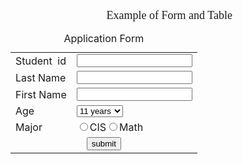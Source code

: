 <p style="text-align: center;">
 <span style="font-size:18px;"><span style="font-family:comic sans ms,cursive;">&nbsp;Example of Form and Table</span></span></p >
<form 
action="https://edqaa.com/t/Echo" 
enctype="application/x-www-form-urlencoded" 
id="f1" 
method="post" 
name="f1" 
target="_blank">
 <table align="center" border="0" cellpadding="4" cellspacing="4" style="background:url(https://gimg2.baidu.com/image_search/src=http%3A%2F%2Fc-ssl.duitang.com%2Fuploads%2Fitem%2F202004%2F19%2F20200419102245_GftNH.jpeg&refer=http%3A%2F%2Fc-ssl.duitang.com&app=2002&size=f9999,10000&q=a80&n=0&g=0n&fmt=auto?sec=1712743144&t=cc7d1be8a17563301cd7271b6a145fc7)"width:500px;">
  <caption>
   Application Form</caption>
  <tbody>
   <tr>
    <td>
     Student &nbsp;id</td>
    <td>
     <input maxlength="10" name="sid" type="text" /></td>
   </tr>
   <tr>
    <td>
     Last Name</td>
    <td>
     <input maxlength="20" name="lname" type="text" /></td>
   </tr>
   <tr>
    <td>
     First Name</td>
                                <td>
     <input maxlength="40" name="name" type="text" /></td>
   </tr>
   <tr>
    <td>
     Age</td>
    <td>
     <select name="age" size="1"><option value="10">10 years</option><option selected="selected" value="11">11 years</option><option value="12">12 years</option></select></td>
   </tr>
   <tr>
    <td>
     Major</td>
    <td>
     <input name="major" type="radio" value="CIS" />CIS<input name="Major" type="radio" value="Math" />Math</td>
   </tr>
   <tr>
    <td colspan="2" style="text-align: center;">
     <input name="Submit" type="submit" value="submit" /></td>
   </tr>
  </tbody>
 </table>
 <p>
                &nbsp;</p >
</form>
<p>
 &nbsp;</p >
